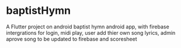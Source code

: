 # baptistHymn
A Flutter project on android baptist hymn android app, with firebase intergrations for login, midi play, user add thier own song lyrics, admin aprove song to be updated to firebase and scoresheet

